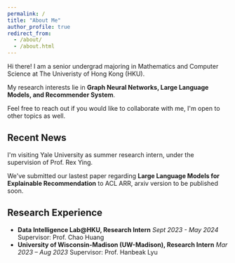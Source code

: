 ```yaml
---
permalink: /
title: "About Me"
author_profile: true
redirect_from: 
  - /about/
  - /about.html
---
```

Hi there! I am a senior undergrad majoring in Mathematics and Computer Science at The Univeristy of Hong Kong (HKU).

My research interests lie in **Graph Neural Networks, Large Language Models, and Recommender System**.

Feel free to reach out if you would like to collaborate with me, I'm open to other topics as well.

## Recent News
I'm visiting Yale University as summer research intern, under the supervision of Prof. Rex Ying.

We've submitted our lastest paper regarding **Large Language Models for Explainable Recommendation** to ACL ARR, arxiv version to be published soon.

## Research Experience
* **Data Intelligence Lab@HKU, Research Intern**
  *Sept 2023 - May 2024*
  Supervisor: Prof. Chao Huang
* **University of Wisconsin-Madison (UW-Madison), Research Intern**
  *Mar 2023 – Aug 2023*
  Supervisor: Prof. Hanbeak Lyu


